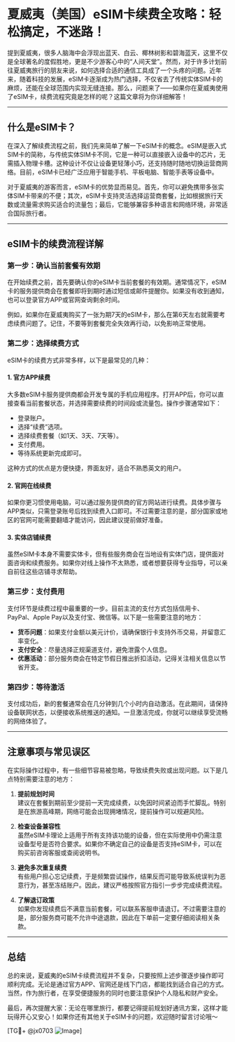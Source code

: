 # 夏威夷（美国）eSIM卡续费全攻略：轻松搞定，不迷路！

提到夏威夷，很多人脑海中会浮现出蓝天、白云、椰林树影和碧海蓝天，这里不仅是全球著名的度假胜地，更是不少游客心中的“人间天堂”。然而，对于许多计划前往夏威夷旅行的朋友来说，如何选择合适的通信工具成了一个头疼的问题。近年来，随着科技的发展，eSIM卡逐渐成为热门选择，不仅省去了传统实体SIM卡的麻烦，还能在全球范围内实现无缝连接。那么，问题来了——如果你在夏威夷使用了eSIM卡，续费流程究竟是怎样的呢？这篇文章将为你详细解答！

---

## 什么是eSIM卡？

在深入了解续费流程之前，我们先来简单了解一下eSIM卡的概念。eSIM是嵌入式SIM卡的简称，与传统实体SIM卡不同，它是一种可以直接嵌入设备中的芯片，无需插入物理卡槽。这种设计不仅让设备更轻薄小巧，还支持随时随地切换运营商网络。目前，eSIM卡已经广泛应用于智能手机、平板电脑、智能手表等设备中。

对于夏威夷的游客而言，eSIM卡的优势显而易见。首先，你可以避免携带多张实体SIM卡带来的不便；其次，eSIM卡支持灵活选择运营商套餐，比如根据旅行天数或流量需求购买适合的流量包；最后，它能够兼容多种语言和网络环境，非常适合国际旅行者。

---

## eSIM卡的续费流程详解

### 第一步：确认当前套餐有效期

在开始续费之前，首先要确认你的eSIM卡当前套餐的有效期。通常情况下，eSIM卡的服务提供商会在套餐即将到期时通过短信或邮件提醒你。如果没有收到通知，也可以登录官方APP或官网查询剩余时间。

例如，如果你在夏威夷购买了一张为期7天的eSIM卡，那么在第6天左右就需要考虑续费问题了。记住，不要等到套餐完全失效再行动，以免影响正常使用。

### 第二步：选择续费方式

eSIM卡的续费方式非常多样，以下是最常见的几种：

#### 1. 官方APP续费
大多数eSIM卡服务提供商都会开发专属的手机应用程序。打开APP后，你可以直接查看当前套餐状态，并选择需要续费的时间段或流量包。操作步骤通常如下：
- 登录账户。
- 选择“续费”选项。
- 选择续费套餐（如1天、3天、7天等）。
- 支付费用。
- 等待系统更新完成即可。

这种方式的优点是方便快捷，界面友好，适合不熟悉英文的用户。

#### 2. 官网在线续费
如果你更习惯使用电脑，可以通过服务提供商的官方网站进行续费。具体步骤与APP类似，只需登录账号后找到续费入口即可。不过需要注意的是，部分国家或地区的官网可能需要翻墙才能访问，因此建议提前做好准备。

#### 3. 实体店铺续费
虽然eSIM卡本身不需要实体卡，但有些服务商会在当地设有实体门店，提供面对面咨询和续费服务。如果你对线上操作不太熟悉，或者想要获得专业指导，可以亲自前往这些店铺寻求帮助。

### 第三步：支付费用

支付环节是续费过程中最重要的一步。目前主流的支付方式包括信用卡、PayPal、Apple Pay以及支付宝、微信等。以下是一些需要注意的地方：

- **货币问题**：如果支付金额以美元计价，请确保银行卡支持外币交易，并留意汇率变化。
- **支付安全**：尽量选择正规渠道支付，避免泄露个人信息。
- **优惠活动**：部分服务商会在特定节假日推出折扣活动，记得关注相关信息以节省开支。

### 第四步：等待激活

支付成功后，新的套餐通常会在几分钟到几个小时内自动激活。在此期间，请保持设备联网状态，以便接收系统推送的通知。一旦激活完成，你就可以继续享受流畅的网络体验了。

---

## 注意事项与常见误区

在实际操作过程中，有一些细节容易被忽略，导致续费失败或出现问题。以下是几点特别需要注意的地方：

1. **提前规划时间**  
   建议在套餐到期前至少提前一天完成续费，以免因时间紧迫而手忙脚乱。特别是在旅游高峰期，网络可能会出现拥堵情况，提前操作可以规避风险。

2. **检查设备兼容性**  
   虽然eSIM卡理论上适用于所有支持该功能的设备，但在实际使用中仍需注意设备型号是否符合要求。如果你不确定自己的设备是否支持eSIM卡，可以在购买前咨询客服或查阅说明书。

3. **避免多次重复续费**  
   有些用户担心忘记续费，于是频繁尝试操作，结果反而可能导致系统误判为恶意行为，甚至冻结账户。因此，建议严格按照官方指引一步步完成续费流程。

4. **了解退订政策**  
   如果你发现续费后不满意当前套餐，可以联系客服申请退订。不过需要注意的是，部分服务商可能不允许中途退款，因此在下单前一定要仔细阅读相关条款。

---

## 总结

总的来说，夏威夷的eSIM卡续费流程并不复杂，只要按照上述步骤逐步操作即可顺利完成。无论是通过官方APP、官网还是线下门店，都能找到适合自己的方式。当然，作为旅行者，在享受便捷服务的同时也要注意保护个人隐私和财产安全。

最后，再次提醒大家：无论在哪里旅行，都要记得提前规划好通讯方案，这样才能玩得开心又安心！如果你还有其他关于eSIM卡的问题，欢迎随时留言讨论哦～

[TG💪+ @jx0703 ![Image](https://github.com/user-attachments/assets/dbca1d08-cadb-493c-b0ec-ad6f7a83f270)]